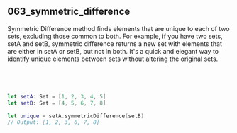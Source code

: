## 063_symmetric_difference

Symmetric Difference method finds elements that are unique to each of two sets, excluding those common to both. For example, if you have two sets, setA and setB, symmetric difference returns a new set with elements that are either in setA or setB, but not in both. It's a quick and elegant way to identify unique elements between sets without altering the original sets.

```swift




let setA: Set = [1, 2, 3, 4, 5]
let setB: Set = [4, 5, 6, 7, 8]

let unique = setA.symmetricDifference(setB)
// Output: [1, 2, 3, 6, 7, 8]
```